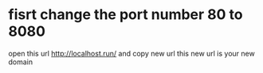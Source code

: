 # fisrt change the port number 80 to 8080

open this url http://localhost.run/ and copy  new url 
this new url is your new domain 
